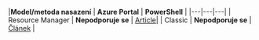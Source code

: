 |**Model/metoda nasazení** | **Azure Portal** | **PowerShell** | |---|---|---| | Resource Manager | **Nepodporuje se** | [Article](../articles/expressroute/expressroute-howto-coexist-resource-manager.md)| | Classic | **Nepodporuje se** | [Článek](../articles/expressroute/expressroute-howto-coexist-classic.md) |